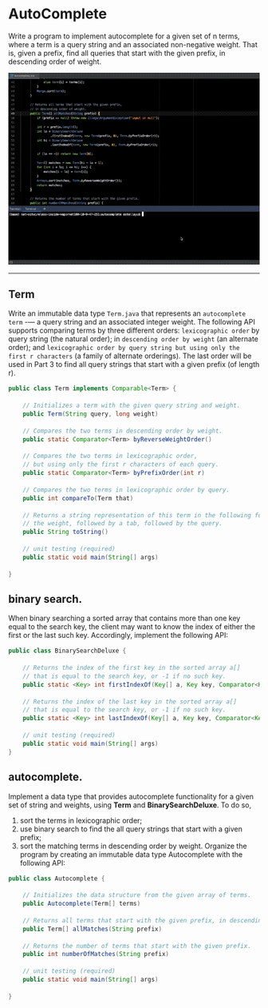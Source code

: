 # AutoComplete
Write a program to implement autocomplete for a given set of n terms, where a term is a query string and an associated non-negative weight. That is, given a prefix, find all queries that start with the given prefix, in descending order of weight.
<p align="center">
  <img src = "AutoComplete.gif" width = '700px'>
</p>
<hr>

## Term
Write an immutable data type `Term.java` that represents an `autocomplete term` -— a query string and an associated integer weight. The following API supports comparing terms by three different orders: `lexicographic order` by query string (the natural order); in `descending order by weight` (an alternate order); and `lexicographic order by query string but using only the first r characters` (a family of alternate orderings). The last order will be used in Part 3 to find all query strings that start with a given prefix (of length r).

```java
public class Term implements Comparable<Term> {

    // Initializes a term with the given query string and weight.
    public Term(String query, long weight)

    // Compares the two terms in descending order by weight.
    public static Comparator<Term> byReverseWeightOrder()

    // Compares the two terms in lexicographic order,
    // but using only the first r characters of each query.
    public static Comparator<Term> byPrefixOrder(int r)

    // Compares the two terms in lexicographic order by query.
    public int compareTo(Term that)

    // Returns a string representation of this term in the following format:
    // the weight, followed by a tab, followed by the query.
    public String toString()

    // unit testing (required)
    public static void main(String[] args)

}
```

##  binary search. 
When binary searching a sorted array that contains more than one key equal to the search key, the client may want to know the index of either the first or the last such key. Accordingly, implement the following API:
```java
public class BinarySearchDeluxe {

    // Returns the index of the first key in the sorted array a[]
    // that is equal to the search key, or -1 if no such key.
    public static <Key> int firstIndexOf(Key[] a, Key key, Comparator<Key> comparator)

    // Returns the index of the last key in the sorted array a[]
    // that is equal to the search key, or -1 if no such key.
    public static <Key> int lastIndexOf(Key[] a, Key key, Comparator<Key> comparator)

    // unit testing (required)
    public static void main(String[] args)
}

```

## autocomplete. 
Implement a data type that provides autocomplete functionality for a given set of string and weights, using **Term** and **BinarySearchDeluxe**. To do so, 
1. sort the terms in lexicographic order; 
2. use binary search to find the all query strings that start with a given prefix; 
3. sort the matching terms in descending order by weight. 
Organize the program by creating an immutable data type Autocomplete with the following API:

```java
public class Autocomplete {

    // Initializes the data structure from the given array of terms.
    public Autocomplete(Term[] terms)

    // Returns all terms that start with the given prefix, in descending order of weight.
    public Term[] allMatches(String prefix)

    // Returns the number of terms that start with the given prefix.
    public int numberOfMatches(String prefix)

    // unit testing (required)
    public static void main(String[] args)

}
```



